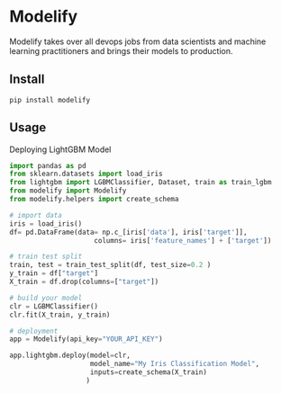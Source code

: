 # Modelify

Modelify takes over all devops jobs from data scientists and machine learning practitioners and brings their models to production.

## Install 

```
pip install modelify
```

## Usage

Deploying LightGBM Model

```python
import pandas as pd
from sklearn.datasets import load_iris
from lightgbm import LGBMClassifier, Dataset, train as train_lgbm
from modelify import Modelify
from modelify.helpers import create_schema

# import data
iris = load_iris()
df= pd.DataFrame(data= np.c_[iris['data'], iris['target']],
                     columns= iris['feature_names'] + ['target'])

# train test split
train, test = train_test_split(df, test_size=0.2 )
y_train = df["target"]
X_train = df.drop(columns=["target"])

# build your model
clr = LGBMClassifier()
clr.fit(X_train, y_train)

# deployment
app = Modelify(api_key="YOUR_API_KEY")

app.lightgbm.deploy(model=clr,
                    model_name="My Iris Classification Model",
                    inputs=create_schema(X_train)
                   )

```


